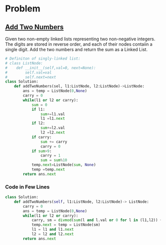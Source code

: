 # Problem
## [Add Two Numbers](https://bit.ly/3eOQiya)
Given two non-empty linked lists representing two non-negative integers. The digits are stored in reverse order, and each of their nodes contaiin a single digit.
Add the two numbers and return the sum as a Linked List.

```python
# Definiton of singly-linked list:
# class ListNode:
#    def __init__(self,val=0, next=None):
#        self.val=val
#        self.next=next
class Solution:
    def addTwoNumbers(sel, l1:ListNode, l2:ListNode)->ListNode:
        ans = temp = ListNode(0,None)
        carry = 0
        while(l1 or l2 or carry):
            sum = 0
            if l1:
                sum+=l1.val
                l1 =l1.next
            if l2:
                sum+=l2.val
                l2 =l2.next
            if carry:
                sum += carry
                carry = 0
            if sum>9:
                carry = 1
                sum = sum%10
            temp.next=ListNode(sum, None)
            temp =temp.next
        return ans.next
```
### Code in Few Lines
```python
class Solution:
    def addTwoNumbers(self, l1:ListNode, l2:ListNode)-> ListNode:
        carry = 0
        ans = temp = ListNode(0,None)
        while(l1 or l2 or carry):
            carry, sm = divmod(sum(l and l.val or 0 for l in (l1,l2)) + carry, 10)
            temp.next = temp = ListNode(sm)
            l1 = l1 and l1.next
            l2 = l2 and l2.next
        return ans.next
```